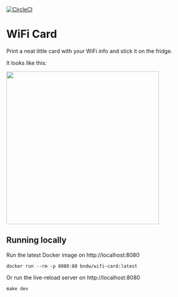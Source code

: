 [![CircleCI](https://circleci.com/gh/bndw/wifi-card.svg?style=svg)](https://circleci.com/gh/bndw/wifi-card)

# WiFi Card

Print a neat little card with your WiFi info and stick it on the fridge.

It looks like this:

<img width=400 src="https://user-images.githubusercontent.com/4248167/83356910-05361c00-a31e-11ea-8735-95852b82ddcf.png">

## Running locally

Run the latest Docker image on http://localhost:8080

```
docker run --rm -p 8080:80 bndw/wifi-card:latest
```

Or run the live-reload server on http://localhost:8080

```
make dev
```
